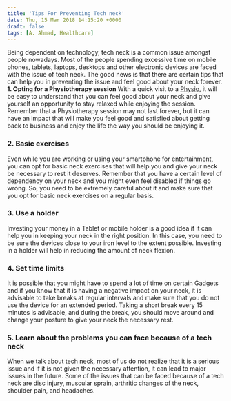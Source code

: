 ```yaml
---
title: 'Tips For Preventing Tech neck'
date: Thu, 15 Mar 2018 14:15:20 +0000
draft: false
tags: [A. Ahmad, Healthcare]
---
```


Being dependent on technology, tech neck is a common issue amongst people nowadays. Most of the people spending excessive time on mobile phones, tablets, laptops, desktops and other electronic devices are faced with the issue of tech neck. The good news is that there are certain tips that can help you in preventing the issue and feel good about your neck forever. **1\. Opting for a Physiotherapy session** With a quick visit to a [Physio](http://edenphysio.co.nz/), it will be easy to understand that you can feel good about your neck and give yourself an opportunity to stay relaxed while enjoying the session. Remember that a Physiotherapy session may not last forever, but it can have an impact that will make you feel good and satisfied about getting back to business and enjoy the life the way you should be enjoying it.

### **2\. Basic exercises**

Even while you are working or using your smartphone for entertainment, you can opt for basic neck exercises that will help you and give your neck be necessary to rest it deserves. Remember that you have a certain level of dependency on your neck and you might even feel disabled if things go wrong. So, you need to be extremely careful about it and make sure that you opt for basic neck exercises on a regular basis.

### **3\. Use a holder**

Investing your money in a Tablet or mobile holder is a good idea if it can help you in keeping your neck in the right position. In this case, you need to be sure the devices close to your iron level to the extent possible. Investing in a holder will help in reducing the amount of neck flexion.

### **4\. Set time limits**

It is possible that you might have to spend a lot of time on certain Gadgets and if you know that it is having a negative impact on your neck, it is advisable to take breaks at regular intervals and make sure that you do not use the device for an extended period. Taking a short break every 15 minutes is advisable, and during the break, you should move around and change your posture to give your neck the necessary rest.

### **5\. Learn about the problems you can face because of a tech neck**

When we talk about tech neck, most of us do not realize that it is a serious issue and if it is not given the necessary attention, it can lead to major issues in the future. Some of the issues that can be faced because of a tech neck are disc injury, muscular sprain, arthritic changes of the neck, shoulder pain, and headaches.